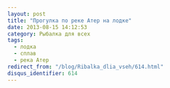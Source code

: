 ```yaml
---
layout: post
title: "Прогулка по реке Атер на лодке"
date: 2013-08-15 14:12:53
category: Рыбалка для всех
tags:
  - лодка
  - сплав
  - река Атер
redirect_from: "/blog/Ribalka_dlia_vseh/614.html"
disqus_identifier: 614
---
```

